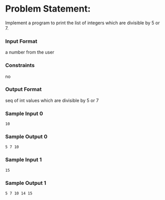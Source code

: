 # Problem Statement:

Implement a program to print the list of integers which are divisible by 5 or 7.

### Input Format

a number from the user

### Constraints

no

### Output Format

seq of int values which are divisible by 5 or 7

### Sample Input 0
```
10
```
### Sample Output 0
```
5 7 10
```
### Sample Input 1
```
15
```
### Sample Output 1
```
5 7 10 14 15
```
